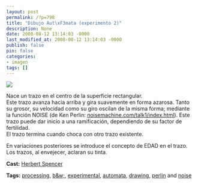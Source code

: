 ```yaml
---
layout: post
permalink: /?p=798
title: "Dibujo Aut\xF3mata (experimento 2)"
description: None
date: 2008-08-12 13:14:03 -0000
last_modified_at: 2008-08-12 13:14:03 -0000
publish: false
pin: false
categories:
- imagen
tags: []
---
```

[![](http://b.vimeocdn.com/ts/594/054/59405482_200.jpg)](http://vimeo.com/1515679)

Nace un trazo en el centro de la superficie rectangular.  
Este trazo avanza hacia arriba y gira suavemente en forma azarosa. Tanto su grosor, su velocidad como su giro oscilan de la misma forma; mediante la función NOISE (de Ken Perlin: [noisemachine.com/talk1/index.html](http://www.noisemachine.com/talk1/index.html)). Este trazo puede dar inicio a una ramificación, dependiendo de su factor de fertilidad.  
El trazo termina cuando choca con otro trazo existente.

En variaciones posteriores se introduce el concepto de EDAD en el trazo. Los trazos, al envejecer, aclaran su tinta.

**Cast:** [Herbert Spencer](http://vimeo.com/hspencer)

**Tags:** [processing](http://vimeo.com/tag:processing), [b&w;](http://vimeo.com/tag:bandw), [experimental](http://vimeo.com/tag:experimental), [automata](http://vimeo.com/tag:automata), [drawing](http://vimeo.com/tag:drawing), [perlin](http://vimeo.com/tag:perlin) and [noise](http://vimeo.com/tag:noise)
